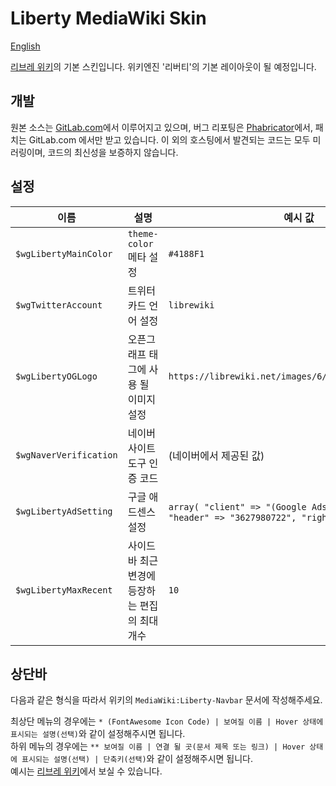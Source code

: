 # Liberty MediaWiki Skin


[English](README.en.md)

[리브레 위키](https://librewiki.net)의 기본 스킨입니다. 위키엔진 '리버티'의 기본 레이아웃이 될 예정입니다.

## 개발

원본 소스는 [GitLab.com](https://gitlab.com/librewiki/Liberty-MW-Skin)에서 이루어지고 있으며, 버그 리포팅은 [Phabricator](https://issue.librewiki.net/)에서, 패치는 GitLab.com 에서만 받고 있습니다. 이 외의 호스팅에서 발견되는 코드는 모두 미러링이며, 코드의 최신성을 보증하지 않습니다.

## 설정

| 이름                 	| 설명                                  	| 예시 값                                                                                                              	| 기본 값      	|
|----------------------	|---------------------------------------	|----------------------------------------------------------------------------------------------------------------------	|--------------	|
| `$wgLibertyMainColor`  	| `theme-color` 메타 설정                 	| `#4188F1`                                                                                                              	| `#4188F1`      	|
| `$wgTwitterAccount`    	| 트위터 카드 언어 설정                 	| `librewiki`                                                                                                            	| (없음)       	|
| `$wgLibertyOGLogo`     	| 오픈그래프 태그에 사용 될 이미지 설정 	| `https://librewiki.net/images/6/6a/Libre_favicon.png`                                                                  	| `$wgLogo`의 값 	|
| `$wgNaverVerification` 	| 네이버 사이트 도구 인증 코드          	| (네이버에서 제공된 값)                                                                             	| (없음)       	|
| `$wgLibertyAdSetting`  	| 구글 애드센스 설정                             	| `array( "client" => "(Google Adsense에서 제공한 값)", "header" => "3627980722", "right" => "6581447128" )` 	| (없음)       	|
| `$wgLibertyMaxRecent`  	| 사이드바 최근 변경에 등장하는 편집의 최대 개수          	| `10`                                                                                                                   	| `10`           	|

## 상단바
다음과 같은 형식을 따라서 위키의 `MediaWiki:Liberty-Navbar` 문서에 작성해주세요.  
   
최상단 메뉴의 경우에는 `* (FontAwesome Icon Code) | 보여질 이름 | Hover 상태에 표시되는 설명(선택)`와 같이 설정해주시면 됩니다.   
하위 메뉴의 경우에는 `** 보여질 이름 | 연결 될 곳(문서 제목 또는 링크) | Hover 상태에 표시되는 설명(선택) | 단축키(선택)`와 같이 설정해주시면 됩니다.   
예시는 [리브레 위키](https://librewiki.net/wiki/MediaWiki:Liberty-Navbar)에서 보실 수 있습니다. 
